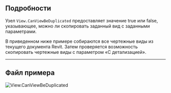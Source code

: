 ## Подробности
Узел `View.CanViewBeDuplicated` предоставляет значение true или false, указывающее, можно ли скопировать заданный вид с заданными параметрами.

В приведенном ниже примере собираются все чертежные виды из текущего документа Revit. Затем проверяется возможность скопировать чертежные виды с параметром «С детализацией».
___
## Файл примера

![View.CanViewBeDuplicated](./Revit.Elements.Views.View.CanViewBeDuplicated_img.jpg)
